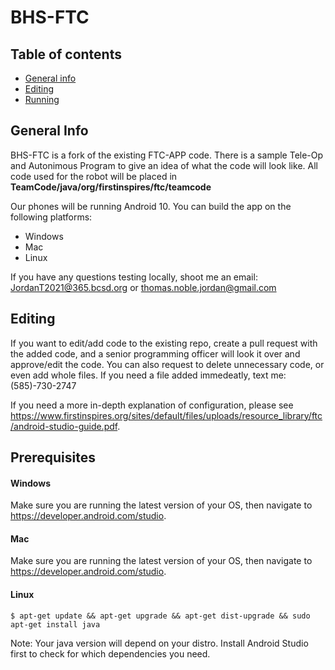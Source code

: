 # BHS-FTC
## Table of contents
* [General info](#general-info)
* [Editing](#editing)
* [Running](#prerequisites)

## General Info
BHS-FTC is a fork of the existing FTC-APP code. There is a sample Tele-Op and Autonimous Program to give an idea of what the code will look like. All code used for the robot will be placed in **TeamCode/java/org/firstinspires/ftc/teamcode**
 
Our phones will be running Android 10. You can build the app on the following platforms:
* Windows
* Mac
* Linux

If you have any questions testing locally, shoot me an email: JordanT2021@365.bcsd.org or thomas.noble.jordan@gmail.com

## Editing
If you want to edit/add code to the existing repo, create a pull request with the added code, and a senior programming officer will look it over and approve/edit the code. You can also request to delete unnecessary code, or even add whole files. If you need a file added immedeatly, text me:
(585)-730-2747

If you need a more in-depth explanation of configuration, please see https://www.firstinspires.org/sites/default/files/uploads/resource_library/ftc/android-studio-guide.pdf.

## Prerequisites
#### Windows
Make sure you are running the latest version of your OS, then navigate to https://developer.android.com/studio.
#### Mac
Make sure you are running the latest version of your OS, then navigate to https://developer.android.com/studio.
#### Linux
```
$ apt-get update && apt-get upgrade && apt-get dist-upgrade && sudo apt-get install java
```
Note: Your java version will depend on your distro. Install Android Studio first to check for which dependencies you need. 
